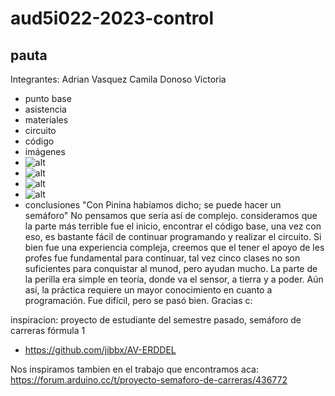 # aud5i022-2023-control

## pauta
Integrantes:
Adrian Vasquez
Camila Donoso
Victoria
- punto base
- asistencia
- materiales
- circuito
- código
- imágenes
- ![alt](PrimeraFoto.jpeg "Poniendo Luces")
- ![alt](SegundaFoto.jpeg "Configurando Boton")
- ![alt](TerceraFoto.jpeg "Conectando Boton")
- ![alt](CuartaFoto.jpeg "Conexion de Luces")
- conclusiones
"Con Pinina habíamos dicho; se puede hacer un semáforo" No pensamos que sería así de complejo. consideramos que la parte más terrible fue el inicio, encontrar el código base, una vez con eso, es bastante fácil de continuar programando y realizar el circuito. Si bien fue una experiencia compleja, creemos que el tener el apoyo de les profes fue fundamental para continuar, tal vez cinco clases no son suficientes para conquistar al munod, pero ayudan mucho. La parte de la perilla era simple en teoría, donde va el sensor, a tierra y a poder. Aún así, la práctica requiere un mayor conocimiento en cuanto a programación. Fue difícil, pero se pasó bien. Gracias c:

inspiracion: proyecto de estudiante del semestre pasado, semáforo de carreras fórmula 1

* https://github.com/jibbx/AV-ERDDEL

Nos inspiramos tambien en el trabajo que encontramos aca: https://forum.arduino.cc/t/proyecto-semaforo-de-carreras/436772

